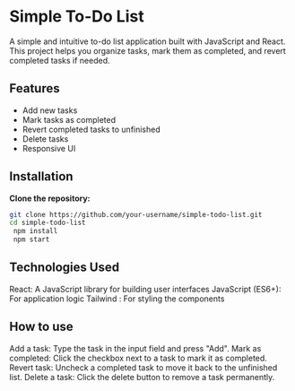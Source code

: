 # Simple To-Do List

A simple and intuitive to-do list application built with JavaScript and React. This project helps you organize tasks, mark them as completed, and revert completed tasks if needed.

## Features

- Add new tasks
- Mark tasks as completed
- Revert completed tasks to unfinished
- Delete tasks
- Responsive UI

## Installation

**Clone the repository:**

```bash
git clone https://github.com/your-username/simple-todo-list.git
cd simple-todo-list
 npm install
 npm start
```

## Technologies Used

React: A JavaScript library for building user interfaces
JavaScript (ES6+): For application logic
Tailwind : For styling the components

## How to use

Add a task: Type the task in the input field and press "Add".
Mark as completed: Click the checkbox next to a task to mark it as completed.
Revert task: Uncheck a completed task to move it back to the unfinished list.
Delete a task: Click the delete button to remove a task permanently.
